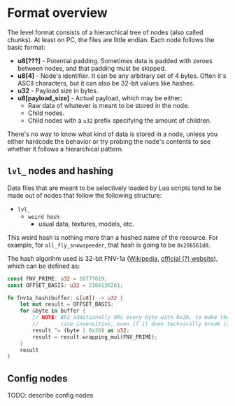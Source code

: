 # Format overview
The level format consists of a hierarchical tree of nodes (also called chunks). At least on PC, the files are little endian. Each node follows the basic format:
 - **u8[???]** - Potential padding. Sometimes data is padded with zeroes between nodes, and that padding must be skipped.
 - **u8[4]** - Node's identifier. It can be any arbitrary set of 4 bytes. Often it's ASCII characters, but it can also be 32-bit values like hashes.
 - **u32** - Payload size in bytes.
 - **u8[payload_size]** - Actual payload, which may be either:
   - Raw data of whatever is meant to be stored in the node.
   - Child nodes.
   - Child nodes with a `u32` prefix specifying the amount of children.

There's no way to know what kind of data is stored in a node, unless you either hardcode the behavior or try probing the node's contents to see whether it follows a hierarchical pattern.

## `lvl_` nodes and hashing
Data files that are meant to be selectively loaded by Lua scripts tend to be made out of nodes that follow the following structure:
 - `lvl_`
   - `weird hash`
     - usual data, textures, models, etc.

This weird hash is nothing more than a hashed name of the resource. For example, for `all_fly_snowspeeder`, that hash is going to be `0x266561d8`.

The hash algorihm used is 32-bit FNV-1a ([Wikipedia](https://en.wikipedia.org/wiki/Fowler%E2%80%93Noll%E2%80%93Vo_hash_function), [official (?) website](http://www.isthe.com/chongo/tech/comp/fnv/)), which can be defined as:

```rs
const FNV_PRIME: u32 = 16777619;
const OFFSET_BASIS: u32 = 2166136261;

fn fnv1a_hash(buffer: &[u8]) -> u32 {
    let mut result = OFFSET_BASIS;
    for &byte in buffer {
        // NOTE: BF2 additionally ORs every byte with 0x20, to make the encoding
        //       case insensitive, even if it does technically break it a little
        result ^= (byte | 0x20) as u32;
        result = result.wrapping_mul(FNV_PRIME);
    }
    result
}
```

## Config nodes
TODO: describe config nodes
